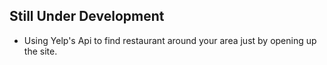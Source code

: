 ## Still Under Development


- Using Yelp's Api to find restaurant around your area just by opening up the site.


